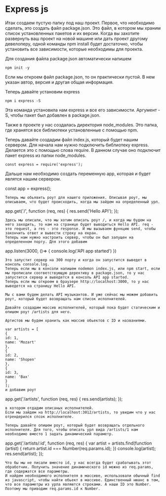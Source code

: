 # Express js

Итак создаем пустую папку под наш проект. Первое, что необходимо сделать, это создать файл package.json. Это файл, в котором мы храним список установленных пакетов и их версии. Когда вы захотите развернуть ваш проект на новой машине или дать проект другому девелоперу, одной команды npm install будет достаточно, чтобы установить все зависимости, которые необходимы для проекта.

Для создания файла package.json автоматически напишем

```
npm init -y
```

Если мы откроем файл package.json, то он практически пустой. В нем указан автор, версия и другая общая информация.

Теперь давайте установим express

```
npm i express -S
```

Эта команда установила нам express и все его зависимости. Аргумент -S, чтобы пакет был добавлен в package.json.

Также в проекте у нас создалась директория node_modules. Это папка, где хранятся все библиотеки установленные с помощью npm.

Теперь давайте создадим файл index.js, который будет нашим сервером.
Для начала нам нужно подключить библиотеку express. Делается это с помощью слова require. В данном случае оно подключит пакет express из папки node_modules.

```
const express = require('express');
```

Дальше нам необходимо создать переменную app, которая и будет являтся нашим сервером.

const app = express();

```
Теперь мы обьявить роут для нашего приложения. Описывая роут, мы описываем, что будет происходить, когда мы зайдем на определенный урл.
```

app.get('/', function (req, res) {
res.send('Hello API');
});

```
Здесь мы описали, что мы хотим описать роут /, и когда мы будем на него заходить, то нам на странице будет выводиться Hello API. req - это request, а res - это response. И мы вызываем функцию send, чтобы закончить ответ и вывести строку на екран.
Теперь нам нужно настроить сервер, чтобы он был запущен на определенном порту. Для этого добавим
```

app.listen(3000, ()=> {
console.log('API app started')
})

```
Это запустит сервер на 300 порту и когда он запустится выведет в консоль console.log.
Теперь если мы в консоли напишем nodemon index.js, или npm start, если мы прописали соответствующую дерективу в package.json, то у нас запустится сервер и выведется в консоль API app started.
Теперь если мы откроем в браузере http://localhost:3000, то у нас выведется на страницу Hello API.

Мы с вами будем делать API музыкантов. И уже сейчас мы можем добавить роут, который будет возвращать нам список исполнителей.

Давайте создадим массив исполнителей, который пока будет статическим и опишем роут /artists для него.

Артистов мы будем хранить как массив обьектов с ID и названиями.

var artists = [
{
id: 1,
name: 'Mozart'
},
{
id: 2,
name: 'Shopen'
},
{
id: 3,
name: 'Bax'
}
];
и добавим роут
```

app.get('/artists', function (req, res) {
res.send(artists);
});

```
в котором отдадим описаных исполнителей.
Если мы зайдем на http://localhost:3012/artists, то увидим что у нас отрендерился спсок исполнителе.

Теперь давайте опишем роут, который будет возвращать отдельного исполнителя. Для того, чтобы описать урл вида /artists/1 нам необходимо вместо 1 задать динамический параметр.

```

app.get('/artists/:id', function (req, res) {
var artist = artists.find(function (artist) {
return artist.id === Number(req.params.id);
})
console.log(artist);
res.send(artist);
});

```
Что бы мы не писали вместо id, у нас всегда будет срабатывать этот обработчик. Получить значение динамического id можно из req.params, где содержатся все параметры.
И найдем необходимого исполнителя в массиве, использовали обычный find из javascript, чтобы найти обьект в массиве. Единственный нюанс в том, что все параметры из урла являются строками. А наши ID это Number. Поэтому мы приводим req.params.id к Number.

```
